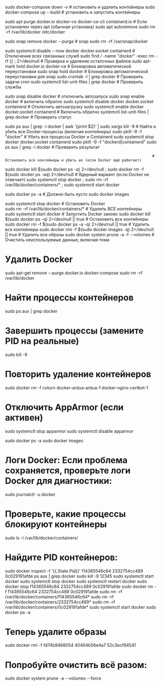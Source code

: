 sudo docker-compose down -v                                             # остановить и удалить контейнеры
sudo docker-compose up --build                                          # установить и запустить контейнеры

sudo apt purge docker.io docker-ce docker-ce-cli containerd.io          # Если установлен через apt (обычная установка)
sudo apt autoremove
sudo rm -rf /var/lib/docker /etc/docker

sudo snap remove docker --purge                                         # snap
sudo rm -rf /var/snap/docker

sudo systemctl disable --now docker docker.socket containerd            # Отключение всех связанных служб
sudo find / -name "*docker*" -exec rm -rf {} \; 2>/dev/null             # Проверка и удаление остаточных файлов
sudo apt-mark hold docker.io docker-ce                                  # Блокировка автоматической переустановки
sudo snap hold docker                                                   # Блокировка автоматической переустановки для snap
sudo crontab -l | grep docker                                           # Проверить задачи cron
sudo systemctl list-unit-files | grep docker                            # Проверить службы

sudo snap disable docker                                                # отключить автозапуск
sudo snap enable docker                                                 # включить обратно
sudo systemctl disable docker docker.socket containerd                  # Отключить автозагрузку
sudo systemctl enable docker docker.socket containerd                   # Включить обратно
systemctl list-unit-files | grep docker                                 # Проверить статус

sudo ps aux | grep -i docker | awk '{print $2}' | sudo xargs kill -9    # Найти и убить все Docker-процессы (включая контейнеры)
sudo pkill -9 -f "docker"                                               # Убить все процессы Docker и Containerd
sudo systemctl stop docker docker.socket containerd
sudo pkill -9 -f "dockerd\|containerd"
sudo ps aux | grep -i docker                                            # Проверить результат

                                                                        # Остановить все контейнеры и убить их (если Docker ещё работает)
sudo docker kill $(sudo docker ps -q) 2>/dev/null ; sudo docker rm -f $(sudo docker ps -aq) 2>/dev/null
                                                                        # Ядерный вариант (если Docker не отвечает)
sudo systemctl stop docker ; sudo rm -rf /var/lib/docker/containers/* ; sudo systemctl start docker

sudo docker ps -a                                                       # Должно быть пусто
sudo docker images

sudo systemctl stop docker                                              # Остановить Docker  
sudo rm -rf /var/lib/docker/containers/*                                # Удалить ВСЕ контейнеры  
sudo systemctl start docker                                             # Запустить Docker заново
sudo docker kill $(sudo docker ps -q) 2>/dev/null || true               # Остановить все контейнеры
sudo docker rm -f $(sudo docker ps -a -q) 2>/dev/null || true           # Удалить все контейнеры
sudo docker rmi -f $(sudo docker images -q) 2>/dev/null || true         # Удалить все образы
sudo docker system prune -a -f --volumes                                # Очистить неиспользуемые данные, включая тома

# Удалить Docker
sudo apt-get remove --purge docker.io docker-compose
sudo rm -rf /var/lib/docker

# Найти процессы контейнеров
sudo ps aux | grep docker

# Завершить процессы (замените PID на реальные)
sudo kill -9 <PID1> <PID2> <PID3>

# Повторить удаление контейнеров
sudo docker rm -f coturn docker-ardua-ardua-1 docker-nginx-certbot-1

# Отключить AppArmor (если активен)
sudo systemctl stop apparmor
sudo systemctl disable apparmor

sudo docker ps -a
sudo docker images

# Логи Docker: Если проблема сохраняется, проверьте логи Docker для диагностики:
sudo journalctl -u docker

#### 
# Проверьте, какие процессы блокируют контейнеры
sudo ls -l /var/lib/docker/containers/

# Найдите PID контейнеров:
sudo docker inspect -f '{{.State.Pid}}' f14365546c64 2332754cc489 0c029191afde
ps aux | grep docker
sudo kill -9 12345
sudo systemctl start docker
sudo systemctl stop docker
sudo systemctl restart docker
sudo docker stop f14365546c64 2332754cc489 0c029191afde
sudo docker rm -f f14365546c64 2332754cc489 0c029191afde
sudo rm -rf /var/lib/docker/containers/f14365546c64*
sudo rm -rf /var/lib/docker/containers/2332754cc489*
sudo rm -rf /var/lib/docker/containers/0c029191afde*
sudo systemctl start docker
sudo docker ps -a
# Теперь удалите образы
sudo docker rmi -f fd74b9468054 40464b56e4a7 52c3ecf84541
# Попробуйте очистить всё разом:
sudo docker system prune -a --volumes --force
